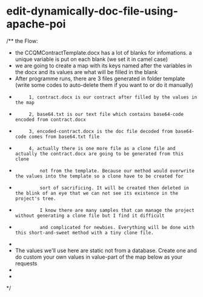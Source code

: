 # edit-dynamically-doc-file-using-apache-poi

/** the Flow:
 *  the CCQMContractTemplate.docx has a lot of blanks for infomations. a unique variable is put on each blank (we set it in camel case)
 *  we are going to create a map with its keys named after the variables in the docx and its values are what will be filled in the blank
 *  After programme runs, there are 3 files generated in folder template (write some codes to auto-delete them if you want to or do it manually)
 *          1, contract.docx is our contract after filled by the values in the map
 *          2, base64.txt is our text file which contains base64-code encoded from contract.docx
 *          3, encoded-contract.docx is the doc file decoded from base64-code comes from base64.txt file
 *          4, actually there is one more file as a clone file and actually the contract.docx are going to be generated from this clone
 *              not from the template. Because our method would overwrite the values into the template so a clone have to be created for
 *              sort of sacrificing. It will be created then deleted in the blink of an eye that we can not see its existence in the project's tree.
 *              I know there are many samples that can manage the project without generating a clone file but I find it difficult
 *              and complicated for newbies. Everything will be done with this short-and-sweet method with a tiny clone file.
 *
 *  The values we'll use here are static not from a database. Create one and do custom your own values in value-part of the map below as your requests
 *  
 *
 */
